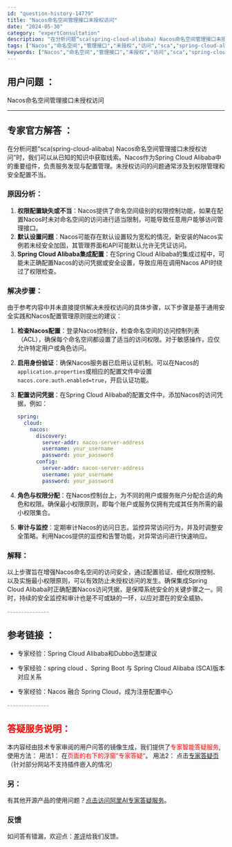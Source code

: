```yaml
---
id: "question-history-14779"
title: "Nacos命名空间管理接口未授权访问"
date: "2024-05-30"
category: "expertConsultation"
description: "在分析问题“sca(spring-cloud-alibaba) Nacos命名空间管理接口未授权访问”时，我们可以从已知的知识中获取线索。Nacos作为Spring Cloud Alibaba中的重要组件，负责服务发现与配置管理。未授权访问的问题通常涉及到权限管理和安全配置不当。### 原因分析：1"
tags: ["Nacos","命名空间","管理接口","未授权","访问","sca","spring-cloud-alibaba"]
keywords: ["Nacos","命名空间","管理接口","未授权","访问","sca","spring-cloud-alibaba"]
---
```


## 用户问题 ： 
 Nacos命名空间管理接口未授权访问  

---------------
## 专家官方解答 ：

在分析问题“sca(spring-cloud-alibaba) Nacos命名空间管理接口未授权访问”时，我们可以从已知的知识中获取线索。Nacos作为Spring Cloud Alibaba中的重要组件，负责服务发现与配置管理。未授权访问的问题通常涉及到权限管理和安全配置不当。

### 原因分析：
1. **权限配置缺失或不当**：Nacos提供了命名空间级别的权限控制功能，如果在配置Nacos时未对命名空间的访问进行适当限制，可能导致任意用户能够访问管理接口。
2. **默认设置问题**：Nacos可能存在默认设置较为宽松的情况，新安装的Nacos实例若未经安全加固，其管理界面和API可能默认允许无凭证访问。
3. **Spring Cloud Alibaba集成配置**：在Spring Cloud Alibaba的集成过程中，可能未正确配置Nacos的访问凭据或安全设置，导致应用在调用Nacos API时绕过了权限检查。

### 解决步骤：
由于参考内容中并未直接提供解决未授权访问的具体步骤，以下步骤是基于通用安全实践和Nacos配置管理原则提出的建议：

1. **检查Nacos配置**：登录Nacos控制台，检查命名空间的访问控制列表（ACL），确保每个命名空间都设置了适当的访问权限。对于敏感操作，应仅允许特定用户或角色访问。

2. **启用身份验证**：确保Nacos服务器已启用认证机制。可以在Nacos的`application.properties`或相应的配置文件中设置`nacos.core.auth.enabled=true`，开启认证功能。

3. **配置访问凭据**：在Spring Cloud Alibaba的配置文件中，添加Nacos的访问凭据，例如：
   ```yaml
   spring:
     cloud:
       nacos:
         discovery:
           server-addr: nacos-server-address
           username: your_username
           password: your_password
         config:
           server-addr: nacos-server-address
           username: your_username
           password: your_password
   ```
   
4. **角色与权限分配**：在Nacos控制台上，为不同的用户或服务账户分配合适的角色和权限。确保最小权限原则，即每个账户或服务仅拥有完成其任务所需的最小权限集合。

5. **审计与监控**：定期审计Nacos的访问日志，监控异常访问行为，并及时调整安全策略。利用Nacos提供的监控和告警功能，对异常访问进行快速响应。

### 解释：
以上步骤旨在增强Nacos命名空间的访问安全，通过配置验证、细化权限控制、以及实施最小权限原则，可以有效防止未授权访问的发生。确保集成Spring Cloud Alibaba时正确配置Nacos访问凭据，是保障系统安全的关键步骤之一。同时，持续的安全监控和审计也是不可或缺的一环，以应对潜在的安全威胁。


<font color="#949494">---------------</font> 


## 参考链接 ：

* 专家经验：Spring Cloud Alibaba和Dubbo选型建议 
 
 * 专家经验：spring cloud 、Spring Boot 与 Spring Cloud Alibaba (SCA)版本对应关系 
 
 * 专家经验：Nacos 融合 Spring Cloud，成为注册配置中心 


 <font color="#949494">---------------</font> 
 


## <font color="#FF0000">答疑服务说明：</font> 

本内容经由技术专家审阅的用户问答的镜像生成，我们提供了<font color="#FF0000">专家智能答疑服务</font>,使用方法：
用法1： 在<font color="#FF0000">页面的右下的浮窗”专家答疑“</font>。
用法2： 点击[专家答疑页](https://answer.opensource.alibaba.com/docs/intro)（针对部分网站不支持插件嵌入的情况）
### 另：


有其他开源产品的使用问题？[点击访问阿里AI专家答疑服务](https://answer.opensource.alibaba.com/docs/intro)。
### 反馈
如问答有错漏，欢迎点：[差评](https://ai.nacos.io/user/feedbackByEnhancerGradePOJOID?enhancerGradePOJOId=14798)给我们反馈。
